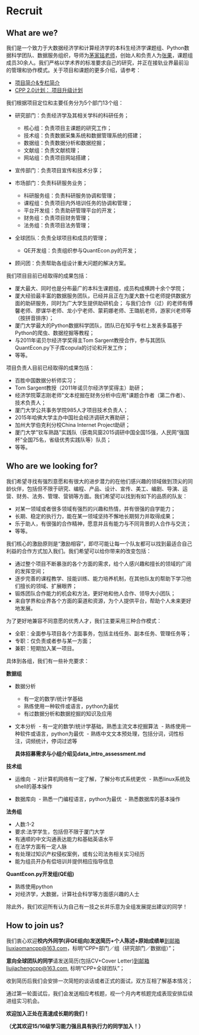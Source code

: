 # Recruit


## What are we?

我们是一个致力于大数据经济学和计算经济学的本科生经济学课题组、Python数据科学团队、数据服务组织，导师为[茅家铭老师](http://wise.xmu.edu.cn/people/faculty/600cf256_34ab_465b_8f60_d7a15bf56934.html)，创始人和负责人为[张果](http://zhangguo.me)，课题组成员30余人。我们严格以学术界的标准要求自己的研究，并正在接轨业界最前沿的管理和协作模式。关于项目和课题的更多介绍，请参考：
- [项目简介&专栏简介](https://zhuanlan.zhihu.com/p/21331379)
- [CPP 2.0计划： 项目升级计划](https://zhuanlan.zhihu.com/p/23572506?refer=xmucpp)


我们根据项目定位和主要任务分为5个部门13个组：
- 研究部门：负责经济学及其相关学科的科研任务；
  - 核心组：负责项目主课题的研究工作；
  - 技术组：负责数据采集系统和数据管理系统的搭建；
  - 数据组：负责数据分析和数据挖掘；
  - 文献组：负责文献梳理；
  - 网站组：负责项目网站搭建；

- 宣传部门：负责项目宣传和技术分享；

- 市场部门：负责科研服务业务；
  - 科研服务组：负责科研服务协调和管理；
  - 课程组：负责项目内外培训任务的协调和管理；
  - 平台开发组：负责助研管理平台的开发；
  - 财务组：负责项目财务管理；
  - 法务组：负责项目法务管理；

- 全球团队：负责全球项目和成员的管理；
  - QE开发组：负责组织参与QuantEcon.py的开发；

- 顾问团：负责帮助各组设计重大问题的解决方案。


我们项目目前已经取得的成果包括：
- 厦大最大、同时也是分布最广的本科生课题组，成员构成横跨十余个学院；
- 厦大经验最丰富的数据服务团队，已经并且正在为厦大数十位老师提供数据方面的助研服务，同时为广大学生提供助研机会；
  与我们合作（过）的老师有傅馨老师、廖谋华老师、龙小宁老师、蒙莉娜老师、王璐航老师，游家兴老师等（按拼音排序）；
- 厦门大学最大的Python数据科学团队，团队已在知乎专栏上发表多篇基于Python的爬虫、数据挖掘等教程；
- 与2011年诺贝尔经济学奖得主Tom Sargent教授合作，参与其团队QuantEcon.py下子库copula的讨论和开发工作；
- 等等。



项目负责人目前已经取得的成果包括：
- 百胜中国数据分析师实习；
- Tom Sargent教授（2011年诺贝尔经济学奖得主）助研；
- 经济学院覃志刚老师"文本挖掘在财务分析中应用"课题合作者（第二作者）、技术负责人；
- 厦门大学公共事务学院985人才项目技术负责人；
- 2015年哈佛大学主办中国社会经济调研大赛助研；
- 加州大学伯克利分校China Internet Project助研；
- 厦门大学"钦车熟路"实践队（获南风窗2015调研中国全国15强，人民网“强国杯”全国75名，省级优秀实践队等）队员；
- 等等。




## Who are we looking for? 
<!--（我们希望寻找什么样的人？）-->

<!--We are seeking for peers who has strong willingness and great pontential of improvement to be the top in their field of interest, including research, coding, design, operation, finance, legal, management, etc. We hope to find excellent peers with quality as follows:-->

我们希望寻找有强烈意愿和有很大的进步潜力的在他们感兴趣的领域做到顶尖的同龄伙伴，包括但不限于研究、编程、产品、设计、宣传、美工、编剧、导演、运营、财务、法务、管理、营销等方面。我们希望可以找到有如下的品质的队友：

- 对某一领域或者很多领域有强烈的兴趣和热情，并有很强的自学能力；
- 长期、稳定的执行力，能在某一领域坚持不懈地长期努力并取得成果；
- 乐于助人，有很强的合作精神，愿意并且有能力与不同背景的人合作与交流；
- 等等。


我们核心的激励原则是“激励相容”，即尽可能让每一个队友都可以找到最适合自己利益的合作方式加入我们。我们希望可以给你带来的改变包括：

- 通过整个项目不断暴涨的各个方面的需求，给个人感兴趣和擅长的领域的广阔的发挥空间；
- 逐步完善的课程教学、技能训练、能力培养机制，在其他队友的帮助下学习他们擅长的领域、扩展眼界；
- 锻炼团队合作能力的机会和方法，更好地和他人合作、领导大小团队；
- 来自学界和业界各个方面的渠道和资源，为个人提供平台，帮助个人未来更好地发展。


为了更好地兼容不同意愿的优秀人才，我们主要采用三种合作模式：

- 全职：全面参与项目各个方面事务，包括主线任务、副本任务、管理任务等；
- 专职：仅负责或者参与某一方面；
- 兼职：短期加入某一项目。

具体到各组，我们有一些补充要求：

**数据组**

- 数据分析
  - 有一定的数学/统计学基础
  - 熟练使用一种软件或语言，python为最优
  - 有过数据分析和数据挖掘的知识及应用
  
- 文本分析
  - 有一定的数学/统计学基础，熟悉主流文本挖掘算法
  - 熟练使用一种软件或语言，python为最优
  - 熟练中文文本预处理，包括分词，词性标注，词频统计，停词过滤等

  **具体招募需求与小组介绍见data_intro_assessment.md**
  
  
**技术组**

- 运维向
  - 对计算机网络有一定了解，了解分布式系统更优
  - 熟悉linux系统及shell的基本操作
  
- 数据库向
  - 熟悉一门编程语言，python为最优
  - 熟悉数据库的基本操作


**法务组**

- 人数:1-2
- 要求:法学学生，包括但不限于厦门大学
- 有通顺的中文沟通表达能力和基础英语水平
- 在法学方面有一定人脉
- 有处理过知识产权侵权案例，或有公司法务相关实习经历
- 能为组员开办有偿培训并提供相应指导信息




**QuantEcon.py开发组(QE组)**

- 熟练使用python
- 对经济学，大数据，计算社会科学等方面感兴趣的人士

除此外，我们欢迎所有认为自己有一技之长并乐意为全组发展提出建议的同学！


## How to join us?

我们衷心欢迎**校内外同学(非QE组向)**发送**简历+个人陈述+原始成绩单**到邮箱liuxiaomancpp@163.com，标明“CPP+部门／组（研究部门／数据组）”；

**意向全球团队的同学**请发送简历(包括CV+Cover Letter)到邮箱liujiachengcpp@163.com, 标明“CPP+全球团队”；

收到简历后我们会安排一次简短的谈话或者正式的面试，双方互相了解基本情况；

通过第一轮面试后，我们会发送相应考核题，视一个月内考核题完成表现安排后续进组实习机会。

**欢迎加入正处在高速成长期的我们！**

**（尤其欢迎15/16级学习能力强且具有执行力的同学加入！）**

